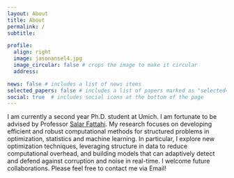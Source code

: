 ```yaml
---
layout: About
title: About
permalink: /
subtitle:

profile:
  align: right
  image: jasonansel4.jpg
  image_circular: false # crops the image to make it circular
  address:

news: false # includes a list of news items
selected_papers: false # includes a list of papers marked as "selected={true}"
social: true  # includes social icons at the bottom of the page
---
```


I am currently a second year Ph.D. student at Umich. I am fortunate to be advised by Professor [Salar Fattahi]. 
My research focuses on developing efficient and robust computational methods for structured problems in optimization, 
statistics and machine learning. In particular, I explore new optimization techniques, leveraging structure in data 
to reduce computational overhead, and building models that can adaptively detect and defend against corruption and 
noise in real-time. I welcome future collaborations. Please feel free to contact me via Email!

<!-- I am currently working on [PyTorch] at Meta where I started the [TorchDynamo]
and [TorchInductor] projects, both of which are foundational parts of
[PyTorch 2.0].  TorchDynamo is a Python-level JIT compiler designed to
make unmodified PyTorch programs faster. TorchDynamo hooks into the frame
evaluation API in CPython (PEP 523) to dynamically modify Python bytecode
right before it is executed.  TorchInductor is a new compier backend for
TorchDynamo that maps arbitrary PyTorch programs to [Triton] or C++/OpenMP.

Before Meta, I was at GoDaddy helping build a deep learning platform
for predicting small business behavior and personalizing experiences across
the company.  I also created [GoDaddy Domain Appraisals], which uses neural
networks to predict the resale value of a domain name better than a human
expert.  I joined GoDaddy in 2013 as part of the [acquisition] of the startup
[Locu], which I joined in 2011 while I was simultaneously getting my Ph.D. at
[MIT][MIT] [CSAIL].

I did my Ph.D. dissertation in the [Commit] group lead by  [Saman Amarasinghe].
I started the [OpenTuner] project, an extensible framework for program
autotuning.  I also created the [PetaBricks] programming language, a language
that incorporates algorithmic choices to allow an integrated autotuner to
explore search spaces of program implementations.  As an undergraduate, I did
research with [Gene Cooperman] and helped create [DMTCP], a user-level
distributed checkpoint/restart system. -->


[Salar Fattahi]: https://fattahi.engin.umich.edu/
[GoDaddy Domain Appraisals]: https://www.godaddy.com/engineering/2019/07/26/domain-name-valuation/
[acquisition]: http://allthingsd.com/20130819/godaddy-acquires-merchant-finder-startup-locu-for-70-million/
[CSAIL]: http://www.csail.mit.edu/
[DMTCP]: http://dmtcp.sourceforge.net/
[Gene Cooperman]: http://www.ccs.neu.edu/home/gene/
[Locu]: http://locu.com/
[MIT]: http://www.mit.edu/
[OpenTuner]: http://opentuner.org/
[PetaBricks]: http://projects.csail.mit.edu/petabricks/
[Commit]: http://groups.csail.mit.edu/commit/
[Saman Amarasinghe]: http://people.csail.mit.edu/saman/
[PyTorch]: https://github.com/pytorch/pytorch/
[TorchDynamo]: https://pytorch.org/docs/master/dynamo/
[TorchInductor]:https://dev-discuss.pytorch.org/t/torchinductor-a-pytorch-native-compiler-with-define-by-run-ir-and-symbolic-shapes/747
[Triton]: https://github.com/openai/triton
[PyTorch 2.0]: https://pytorch.org/get-started/pytorch-2.0/
